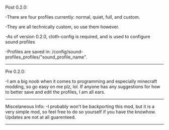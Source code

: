 Post 0.2.0:

-There are four profiles currently: normal, quiet, full, and custom.

-They are all technically custom, so use them however.

-As of version 0.2.0, cloth-config is required, and is used to configure sound profiles

-Profiles are saved in: /config/sound-profiles_profiles/"sound_profile_name".

------------------------------------------------------------------------------------------------------------------------------------------------------------------------------------------------------------------

Pre 0.2.0:

-I am a big noob when it comes to programming and especially minecraft modding, so go easy on me plz, lol. If anyone has any suggestions for how to better save and edit the profiles, I am all ears.

------------------------------------------------------------------------------------------------------------------------------------------------------------------------------------------------------------------

Miscelaneous Info:
-I probably won't be backporting this mod, but it is a very simple mod, so feel free to do so yourself if you have the knowhow. Updates are not at all guarenteed.

------------------------------------------------------------------------------------------------------------------------------------------------------------------------------------------------------------------
